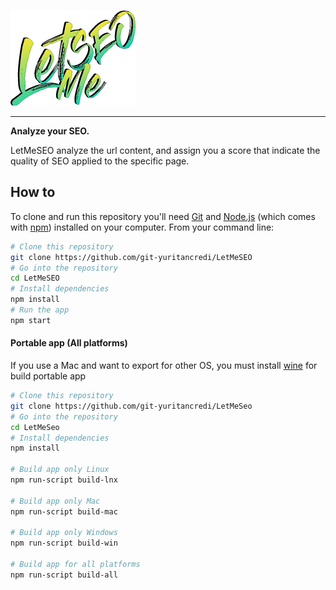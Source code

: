 ![Logo](assets/images/logo.png)

---

**Analyze your SEO.**

LetMeSEO analyze the url content, and assign you a score that indicate the quality of SEO applied to the specific page.

## How to

To clone and run this repository you'll need [Git](https://git-scm.com) and [Node.js](https://nodejs.org/en/download/) (which comes with [npm](http://npmjs.com)) installed on your computer. From your command line:

```bash
# Clone this repository
git clone https://github.com/git-yuritancredi/LetMeSEO
# Go into the repository
cd LetMeSEO
# Install dependencies
npm install
# Run the app
npm start
```

#### Portable app (All platforms)

If you use a Mac and want to export for other OS, you must install [wine](https://wiki.winehq.org/MacOS) for build portable app

```bash
# Clone this repository
git clone https://github.com/git-yuritancredi/LetMeSeo
# Go into the repository
cd LetMeSeo
# Install dependencies
npm install

# Build app only Linux
npm run-script build-lnx

# Build app only Mac
npm run-script build-mac

# Build app only Windows
npm run-script build-win

# Build app for all platforms
npm run-script build-all
```
